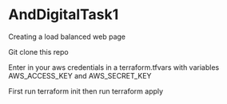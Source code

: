 # AndDigitalTask1
Creating a load balanced web page

Git clone this repo

Enter in your aws credentials in a terraform.tfvars with variables AWS_ACCESS_KEY and AWS_SECRET_KEY

First run terraform init
then run terraform apply
